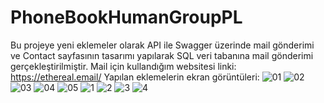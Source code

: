 # PhoneBookHumanGroupPL
Bu projeye yeni eklemeler olarak API ile Swagger üzerinde mail gönderimi ve Contact sayfasının tasarımı yapılarak 
SQL veri tabanına mail gönderimi gerçekleştirilmiştir.
Mail için kullandığım websitesi linki: https://ethereal.email/
Yapılan eklemelerin ekran görüntüleri:
![01](https://github.com/ahmetaltuntas70/PhoneBookHumanGroupPL/assets/111458472/c7a85b2c-40c6-4527-9ec1-119dcc77d2de)
![02](https://github.com/ahmetaltuntas70/PhoneBookHumanGroupPL/assets/111458472/751802f5-e607-492d-9781-da67ba907599)
![03](https://github.com/ahmetaltuntas70/PhoneBookHumanGroupPL/assets/111458472/df7c1837-3986-4730-b64a-30e825cdfc9d)
![04](https://github.com/ahmetaltuntas70/PhoneBookHumanGroupPL/assets/111458472/597bd779-e2bc-4a0a-9883-020c9e8823cc)
![05](https://github.com/ahmetaltuntas70/PhoneBookHumanGroupPL/assets/111458472/b2f7e908-b361-487f-9030-e9476bd8d9e5)
![1](https://github.com/ahmetaltuntas70/PhoneBookHumanGroupPL/assets/111458472/80f5f22f-f89c-44f7-ba5d-5b536b3b8818)
![2](https://github.com/ahmetaltuntas70/PhoneBookHumanGroupPL/assets/111458472/667ab371-29ba-4205-9d1d-d65ef0aef86f)
![3](https://github.com/ahmetaltuntas70/PhoneBookHumanGroupPL/assets/111458472/0b07ca10-6076-4b68-b4a7-a365f03eb836)
![4](https://github.com/ahmetaltuntas70/PhoneBookHumanGroupPL/assets/111458472/e6bbb146-dd2f-40d5-9bf0-7c0ea918abe7)
